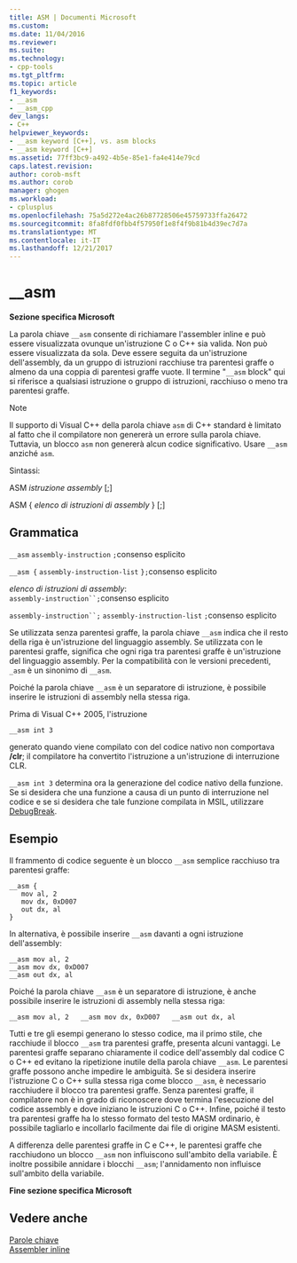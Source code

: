 ```yaml
---
title: ASM | Documenti Microsoft
ms.custom: 
ms.date: 11/04/2016
ms.reviewer: 
ms.suite: 
ms.technology:
- cpp-tools
ms.tgt_pltfrm: 
ms.topic: article
f1_keywords:
- __asm
- __asm_cpp
dev_langs:
- C++
helpviewer_keywords:
- __asm keyword [C++], vs. asm blocks
- __asm keyword [C++]
ms.assetid: 77ff3bc9-a492-4b5e-85e1-fa4e414e79cd
caps.latest.revision: 
author: corob-msft
ms.author: corob
manager: ghogen
ms.workload:
- cplusplus
ms.openlocfilehash: 75a5d272e4ac26b87728506e45759733ffa26472
ms.sourcegitcommit: 8fa8fdf0fbb4f57950f1e8f4f9b81b4d39ec7d7a
ms.translationtype: MT
ms.contentlocale: it-IT
ms.lasthandoff: 12/21/2017
---
```

# <a name="asm"></a>__asm
**Sezione specifica Microsoft**  
  
 La parola chiave `__asm` consente di richiamare l'assembler inline e può essere visualizzata ovunque un'istruzione C o C++ sia valida. Non può essere visualizzata da sola. Deve essere seguita da un'istruzione dell'assembly, da un gruppo di istruzioni racchiuse tra parentesi graffe o almeno da una coppia di parentesi graffe vuote. Il termine "`__asm` block" qui si riferisce a qualsiasi istruzione o gruppo di istruzioni, racchiuso o meno tra parentesi graffe.  
  
> [!NOTE]
>  Il supporto di Visual C++ della parola chiave `asm` di C++ standard è limitato al fatto che il compilatore non genererà un errore sulla parola chiave. Tuttavia, un blocco `asm` non genererà alcun codice significativo. Usare `__asm` anziché `asm`.  
  
 Sintassi:  
  
 ASM *istruzione assembly* [;]  
  
 ASM { *elenco di istruzioni di assembly* } [;]  
  
## <a name="grammar"></a>Grammatica  
 `__asm`  `assembly-instruction`  `;`consenso esplicito  
  
 `__asm {`  `assembly-instruction-list`  `};`consenso esplicito  
  
 *elenco di istruzioni di assembly*:  
 `assembly-instruction``;`consenso esplicito  
  
 `assembly-instruction``;` `assembly-instruction-list` `;`consenso esplicito  
  
 Se utilizzata senza parentesi graffe, la parola chiave `__asm` indica che il resto della riga è un'istruzione del linguaggio assembly. Se utilizzata con le parentesi graffe, significa che ogni riga tra parentesi graffe è un'istruzione del linguaggio assembly. Per la compatibilità con le versioni precedenti, `_asm` è un sinonimo di `__asm`.  
  
 Poiché la parola chiave `__asm` è un separatore di istruzione, è possibile inserire le istruzioni di assembly nella stessa riga.  
  
 Prima di Visual C++ 2005, l'istruzione  
  
```  
__asm int 3  
```  
  
 generato quando viene compilato con del codice nativo non comportava **/clr**; il compilatore ha convertito l'istruzione a un'istruzione di interruzione CLR.  
  
 `__asm int 3` determina ora la generazione del codice nativo della funzione. Se si desidera che una funzione a causa di un punto di interruzione nel codice e se si desidera che tale funzione compilata in MSIL, utilizzare [DebugBreak](../../intrinsics/debugbreak.md).  
  
## <a name="example"></a>Esempio  
 Il frammento di codice seguente è un blocco `__asm` semplice racchiuso tra parentesi graffe:  
  
```  
__asm {  
   mov al, 2  
   mov dx, 0xD007  
   out dx, al  
}  
```  
  
 In alternativa, è possibile inserire `__asm` davanti a ogni istruzione dell'assembly:  
  
```  
__asm mov al, 2  
__asm mov dx, 0xD007  
__asm out dx, al  
```  
  
 Poiché la parola chiave `__asm` è un separatore di istruzione, è anche possibile inserire le istruzioni di assembly nella stessa riga:  
  
```  
__asm mov al, 2   __asm mov dx, 0xD007   __asm out dx, al  
```  
  
 Tutti e tre gli esempi generano lo stesso codice, ma il primo stile, che racchiude il blocco `__asm` tra parentesi graffe, presenta alcuni vantaggi. Le parentesi graffe separano chiaramente il codice dell'assembly dal codice C o C++ ed evitano la ripetizione inutile della parola chiave `__asm`. Le parentesi graffe possono anche impedire le ambiguità. Se si desidera inserire l'istruzione C o C++ sulla stessa riga come blocco `__asm`, è necessario racchiudere il blocco tra parentesi graffe. Senza parentesi graffe, il compilatore non è in grado di riconoscere dove termina l'esecuzione del codice assembly e dove iniziano le istruzioni C o C++. Infine, poiché il testo tra parentesi graffe ha lo stesso formato del testo MASM ordinario, è possibile tagliarlo e incollarlo facilmente dai file di origine MASM esistenti.  
  
 A differenza delle parentesi graffe in C e C++, le parentesi graffe che racchiudono un blocco `__asm` non influiscono sull'ambito della variabile. È inoltre possibile annidare i blocchi `__asm`; l'annidamento non influisce sull'ambito della variabile.  
  
 **Fine sezione specifica Microsoft**  
  
## <a name="see-also"></a>Vedere anche  
 [Parole chiave](../../cpp/keywords-cpp.md)   
 [Assembler inline](../../assembler/inline/inline-assembler.md)